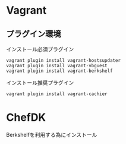 
# Vagrant
## プラグイン環境

インストール必須プラグイン
```
vagrant plugin install vagrant-hostsupdater
vagrant plugin install vagrant-vbguest
vagrant plugin install vagrant-berkshelf
```

インストール推奨プラグイン
```
vagrant plugin install vagrant-cachier
```

# ChefDK

Berkshelfを利用する為にインストール
